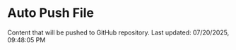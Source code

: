 # Auto Push File

Content that will be pushed to GitHub repository.
Last updated: 07/20/2025, 09:48:05 PM